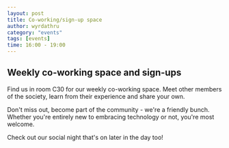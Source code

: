```yaml
---
layout: post
title: Co-working/sign-up space
author: wyrdathru
category: "events"
tags: [events]
time: 16:00 - 19:00
---
```

## Weekly co-working space and sign-ups
Find us in room C30 for our weekly co-working space. Meet other members of the society, learn from their experience and share your own. 

Don't miss out, become part of the community - we're a friendly bunch. Whether you're entirely new to embracing technology or not, you're most welcome.

Check out our social night that's on later in the day too!